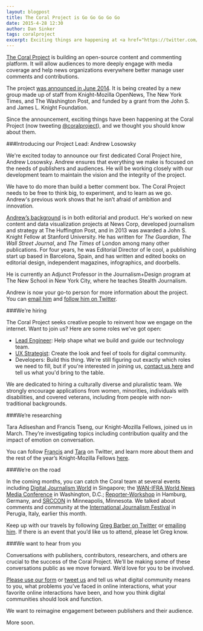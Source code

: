 ```yaml
---
layout: blogpost
title: The Coral Project is Go Go Go Go Go
date: 2015-4-28 12:30
author: Dan Sinker
tags: coralproject
excerpt: Exciting things are happening at <a href="https://twitter.com/coralproject">The Coral Project</a> and we thought you should know about them.
---
```


[The Coral Project](http://www.coralproject.net) is building an open-source content and commenting platform. It will allow audiences to more deeply engage with media coverage and help news organizations everywhere better manage user comments and contributions.

The project [was announced in June 2014](http://www.knightfoundation.org/press-room/press-release/mozilla-new-york-times-and-washington-post-launch-/). It is being created by a new group made up of staff from Knight-Mozilla OpenNews, The New York Times, and The Washington Post, and funded by a grant from the John S. and James L. Knight Foundation.

Since the announcement, exciting things have been happening at the Coral Project (now tweeting [@coralproject](https://twitter.com/coralproject)), and we thought you should know about them.

###Introducing our Project Lead: Andrew Losowsky

We're excited today to announce our first dedicated Coral Project hire, Andrew Losowsky. Andrew ensures that everything we make is focused on the needs of publishers and audiences. He will be working closely with our development team to maintain the vision and the integrity of the project.

We have to do more than build a better comment box. The Coral Project needs to be free to think big, to experiment, and to learn as we go. Andrew's previous work shows that he isn’t afraid of ambition and innovation.

[Andrew’s background](http://www.losowsky.com) is in both editorial and product. He's worked on new content and data visualization projects at News Corp, developed journalism and strategy at The Huffington Post, and in 2013 was awarded a John S. Knight Fellow at Stanford University. He has written for *The Guardian*, *The Wall Street Journal*, and *The Times* of London among many other publications. For four years, he was Editorial Director of le cool, a publishing start up based in Barcelona, Spain, and has written and edited books on editorial design, independent magazines, infographics, and doorbells.

He is currently an Adjunct Professor in the Journalism+Design program at The New School in New York City, where he teaches Stealth Journalism.

Andrew is now your go-to person for more information about the project. You can [email him](mailto:andrewl@mozillafoundation.org) and [follow him on Twitter](http://twitter.com/losowsky).

###We're hiring

The Coral Project seeks creative people to reinvent how we engage on the internet. Want to join us? Here are some roles we've got open:

* [Lead Engineer](https://hire.jobvite.com/CompanyJobs/Careers.aspx?nl=1&k=Job&j=oAMY0fw4&s=Maukland): Help shape what we build and guide our technology team.
* [UX  Strategist](https://hire.jobvite.com/CompanyJobs/Careers.aspx?nl=1&k=Job&j=olLY0fwO&s=Maukland): Create the look and feel of tools for digital community.
* Developers: Build this thing. We're still figuring out exactly which roles we need to fill, but if you're interested in joining us, [contact us here](http://coralproject.net/#contact) and tell us what you'd bring to the table.

We are dedicated to hiring a culturally diverse and pluralistic team. We strongly encourage applications from women, minorities, individuals with disabilities, and covered veterans, including from people with non-traditional backgrounds.

###We’re researching

Tara Adiseshan and Francis Tseng, our Knight-Mozilla Fellows, joined us in March. They’re investigating topics including contribution quality and the impact of emotion on conversation.

You can follow [Francis](https://twitter.com/frnsys) and [Tara](https://twitter.com/taraadiseshan) on Twitter, and learn more about them and the rest of the year’s Knight-Mozilla Fellows [here](http://opennews.org/what/fellowships/2015meet/).

###We’re on the road

In the coming months, you can catch the Coral team at several events including [Digital Journalism World](http://www.djwsummit.com/) in Singapore; the [WAN-IFRA World News Media Conference](http://www.wan-ifra.org/events/67th-world-news-media-congress-22nd-world-editors-forum-25th-world-advertising-forum) in Washington, D.C.; [Reporter-Workshop](http://www.reporter-forum.de/index.php?id=4) in Hamburg, Germany, and [SRCCON](http://srccon.org/) in Minneapolis, Minnesota. We talked about comments and community at the [International Journalism Festival](http://www.journalismfestival.com/) in Perugia, Italy, earlier this month.

Keep up with our travels by following [Greg Barber on Twitter](https://twitter.com/gjbarb) or [emailing him](mailto:greg.barber@washpost.com). If there is an event that you’d like us to attend, please let Greg know.

###We want to hear from you

Conversations with publishers, contributors, researchers, and others are crucial to the success of the Coral Project. We’ll be making some of these conversations public as we move forward. We’d love for you to be involved.

[Please use our form](http://coralproject.net/#contact) or [tweet us](https://twitter.com/coralproject) and tell us what digital community means to you, what problems you’ve faced in online interactions, what your favorite online interactions have been, and how you think digital communities should look and function.

We want to reimagine engagement between publishers and their audience.

More soon.
